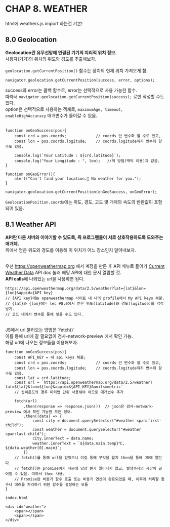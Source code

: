 # CHAP 8. WEATHER
html에 weathers.js import 하는건 기본!
## 8.0 Geolocation
**Geolocation란 유무선망에 연결된 기기의 지리적 위치 정보.**<br>
사용자(기기)의 위치의 위도와 경도를 추출해보자.<br>
<br>
`geolocation.getCurrentPosition()` 함수는 장치의 현재 위치 가져오게 함.
```
navigator.geolocation.getCurrentPosition(success, error, options);
```
success와 error는 콜백 함수로, error는 선택적으로 사용 가능한 함수.<br>
따라서 `navigator.geolocation.getCurrentPosition(success);` 로만 작성할 수도 있다.<br>
option은 선택적으로 사용하는 객체로, `maximumAge, timeout, enableHighAccuracy` 매개변수가 들어갈 수 있음.<br><br>

```
function onGeoSuccess(pos){
    const crd = pos.coords;             // coords 만 변수화 할 수도 있고,
    const lon = pos.coords.logitude;    // coords.logitude까지 변수화 할 수도 있음.

    console.log(`Your Latitude : ${crd.latitude}`);
    console.log("Your Longitude : ", lon);   //위 방법(백틱 이용)과 같음.
}

function onGeoError(){
    alert("Can't find your location.🧐 No weather for you.");
}

navigator.geolocation.getCurrentPosition(onGeoSuccess, onGeoError);
```
`GeolocationPosition.coords`에는 위도, 경도, 고도 및 개체의 속도의 반환값이 포함되어 있음.<br>

## 8.1 Weather API
**API란 다른 서버와 이야기할 수 있도록, 즉 프로그램들이 서로 상호작용하도록 도와주는 매개체.**<br>
위에서 얻은 위도와 경도를 이용해 이 위치가 어느 장소인지 알아내보자.<br><br>

우선 https://openweathermap.org 에서 계정을 만든 후 API 메뉴로 들어가 <u>Current Weather Data</u> API doc 눌러 해당 API에 대한 문서 열람할 것.<br>
**API calls**에 나와있는 url을 사용하면 된다.
```
https://api.openweathermap.org/data/2.5/weather?lat={lat}&lon={lon}&appid={API key}
// {API key}에는 openweathermap 사이트 내 나의 profile에서 My API keys 복붙.
// {lat}과 {lon}에는 lec #8.0에서 얻은 위도(latitude)와 경도(logitude)를 각각 넣기.
// 코드 내에서 변수를 통해 넣을 수도 있다.
```
<br>
JS에서 url 불러오는 방법은 `fetch()` <br>
이를 통해 url에 갈 필요없이 검사-network-preview 에서 확인 가능.<br>
해당 url에 나오는 정보들을 이용해보자.

```
function onGeoSuccess(pos){
    const API_KEY = 내 api keys 복붙;
    const crd = pos.coords;             // coords 만 변수화 할 수도 있고,
    const lon = pos.coords.logitude;    // coords.logitude까지 변수화 할 수도 있음.
    const lat = crd.latitude;
    const url = `https://api.openweathermap.org/data/2.5/weather?lat=${lat}&lon=${lon}&appid=${API_KEY}&units=metric`
    // 섭씨온도의 경우 미터법 단위 사용해야 하므로 매개변수 추가

    fetch(url)
        .then(response => response.json())  // json은 검사-network-preview 에서 확인 가능한 모든 정보.
        .then((data) => {
            const city = document.querySelector("#weather span:first-child");
            const weather = document.querySelector("#weather span:last-child");
            city.innerText = data.name;
            weather.innerText = `${data.main.temp}℃, ${data.weather[0].main}`;
        })
    // fetch()를 통해 url을 얻었으니 이걸 통해 무엇을 할지 then을 통해 JS에 알린다.
    // fetch()는 promise이기 때문에 당장 뭔가 일어나지 않고, 발생까지의 시간이 길어질 수 있음. 따라서 then 사용.
    // Promise란 비동기 함수 호출 또는 비동기 연산이 완료되었을 때, 이후에 처리할 함수나 에러를 처리하기 위한 함수를 설정하는 모듈
}
```

```
index.html

<div id="weather">
    <span></span>
    <span></span>
</div>
```